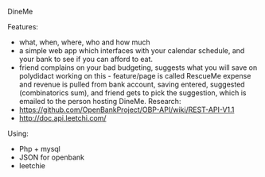 DineMe

Features:
 - what, when, where, who and how much
 - a simple web app which interfaces with your calendar schedule, and your bank to see if you can afford to eat.
 - friend complains on your bad budgeting, suggests what you will save on
   polydidact working on this - feature/page is called RescueMe
   expense and revenue is pulled from bank account, 
   saving entered, suggested (combinatorics sum), and friend gets to pick the suggestion, which is emailed to the person hosting DineMe.
Research:
 - https://github.com/OpenBankProject/OBP-API/wiki/REST-API-V1.1
 - http://doc.api.leetchi.com/

Using: 
 - Php + mysql
 - JSON for openbank
 - leetchie
